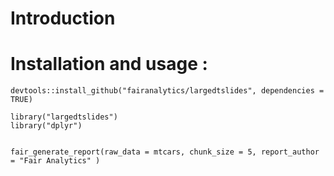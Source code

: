 # Introduction 



# Installation and usage : 

```{r}
devtools::install_github("fairanalytics/largedtslides", dependencies = TRUE)

library("largedtslides")
library("dplyr")


fair_generate_report(raw_data = mtcars, chunk_size = 5, report_author = "Fair Analytics" )

```
